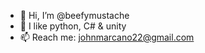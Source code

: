 - 👋 Hi, I’m @beefymustache
- 👀 I like python, C# & unity
- 📫 Reach me: johnmarcano22@gmail.com

<!---
beefymustache/beefymustache is a ✨ special ✨ repository because its `README.md` (this file) appears on your GitHub profile.
You can click the Preview link to take a look at your changes.
--->
